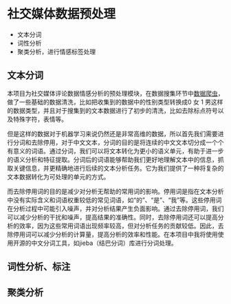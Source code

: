 # 社交媒体数据预处理
* 文本分词
* 词性分析
* 聚类分析，进行情感标签处理

## 文本分词
本项目为社交媒体评论数据情感分析的预处理模块，在数据搜集环节中[数据爬虫](https://github.com/qiujun4417/social-media-data-extracter)，做了一些基础的数据清洗，比如把收集到的数据中的性别类型转换成0 女 1 男这样的数据类型，并且对于搜集到的文本数据进行了初步的清洗，比如去除标点符号以及特殊字符，表情等。

但是这样的数据对于机器学习来说仍然还是非常高维的数据，所以首先我们需要进行分词和去除停用，对于中文文本，分词的目的是将连续的中文文本切分成一个个有意义的词语。通过分词，我们可以将文本转化为更小的语义单元，有助于进一步的语义分析和特征提取。分词后的词语能够帮助我们更好地理解文本中的信息，抓取关键信息，并更精确地进行后续的文本分析任务。它为我们提供了一种将复杂的文本数据转化为可处理的单元的方式。

而去除停用词的目的是减少对分析无帮助的常用词的影响。停用词是指在文本分析中没有实际含义和词语权重较低的常见词语，如“的”、“是”、“我”等。这些停用词在分析过程中可能引入噪声，并对分析结果产生负面影响。通过去除停用词，我们可以减少分析的干扰和噪声，提高结果的准确性。同时，去除停用词还可以提高分析的效率，因为这些常用词语出现频率较高，但对分析任务的贡献较低。因此，去除停用词可以减少分析的计算量，提高分析的效率和性能。在本项目中我将使用使用开源的中文分词工具，如jieba（结巴分词）库进行分词处理。

## 词性分析、标注

## 聚类分析